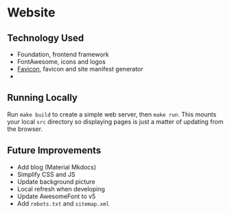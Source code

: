# Website

## Technology Used
- Foundation, frontend framework
- FontAwesome, icons and logos
- [Favicon](https://favicon.io/favicon-generator/), favicon and site manifest generator
- 

## Running Locally
Run `make build` to create a simple web server, then `make run`. This mounts your local `src` directory so displaying pages is just a matter of updating from the browser.

## Future Improvements
- Add blog (Material Mkdocs)
- Simplify CSS and JS
- Update background picture
- Local refresh when developing
- Update AwesomeFont to v5
- Add `robots.txt` and `sitemap.xml`
